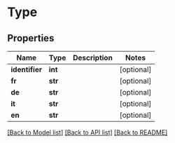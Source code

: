 # Type

## Properties
Name | Type | Description | Notes
------------ | ------------- | ------------- | -------------
**identifier** | **int** |  | [optional] 
**fr** | **str** |  | [optional] 
**de** | **str** |  | [optional] 
**it** | **str** |  | [optional] 
**en** | **str** |  | [optional] 

[[Back to Model list]](../README.md#documentation-for-models) [[Back to API list]](../README.md#documentation-for-api-endpoints) [[Back to README]](../README.md)

